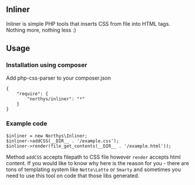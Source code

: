 Inliner
-------

Inliner is simple PHP tools that inserts CSS from file into HTML tags. Nothing more, nothing less :)

## Usage

### Installation using composer

Add php-css-parser to your composer.json

	{
	    "require": {
	        "northys/inliner": "*"
	    }
	}

### Example code

	$inliner = new Northys\Inliner;
	$inliner->addCSS(__DIR__ . '/example.css');
	$inliner->render(file_get_contents(__DIR__ . '/example.html'));
	
Method `addCSS` accepts filepath to CSS file however `render` accepts html content. If you would like to know why here is the reason for you - there are tons of templating system like `Nette\Latte` or `Smarty` and sometimes you need to use this tool on code that those libs generated.
